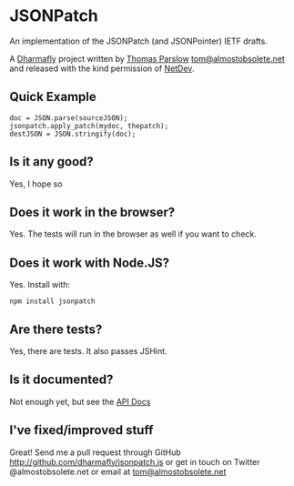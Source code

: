 JSONPatch
=========

An implementation of the JSONPatch (and JSONPointer) IETF drafts.

A [Dharmafly][#dharmafly] project written by [Thomas Parslow][#tom] <tom@almostobsolete.net> and released with the kind permission of [NetDev][#netdev].

[#tom]: http://www.almostobsolete.net
[#netdev]: http://www.netdev.co.uk
[#dharmafly]: http://dharmafly.com

Quick Example
-------------

    doc = JSON.parse(sourceJSON);
    jsonpatch.apply_patch(mydoc, thepatch);
    destJSON = JSON.stringify(doc);

Is it any good?
---------------

Yes, I hope so

Does it work in the browser?
----------------------------

Yes. The tests will run in the browser as well if you want to check.


Does it work with Node.JS?
--------------------------

Yes. Install with:

    npm install jsonpatch

Are there tests?
----------------

Yes, there are tests. It also passes JSHint.

Is it documented?
----------------

Not enough yet, but see the [API Docs][#apidocs]

[#apidocs]: docs/api.md

I've fixed/improved stuff
-------------------------

Great! Send me a pull request through GitHub <http://github.com/dharmafly/jsonpatch.js> or get in touch on Twitter @almostobsolete.net or email at tom@almostobsolete.net